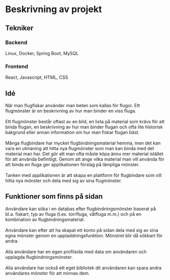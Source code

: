 # Beskrivning av projekt

## Tekniker

### Backend
Linux, Docker, Spring Boot, MySQL
### Frontend
React, Javascript, HTML, CSS

## Idé
När man flugfiskar använder man beten som kallas för flugor. Ett flugmönster är en beskrivning av hur man binder en viss fluga.<br/><br/>
Ett flugmönster består oftast av en bild, en lista på material som krävs för att binda flugan, en beskrivning av hur man binder flugan och ofta lite historisk bakgrund eller annan information om hur man fiskar flugan bäst.<br/></br>
Många flugbindare har mycket flugbindningsmaterial hemma, men det kan vara en utmaning att hitta nya flugmönster som man kan binda med det material man har. Det gör att man ofta måste köpa ännu mer material istället för att använda befintligt.
Genom att ange vilka material man vill använda för att binda en fluga ger applikationen förslag på lämpliga mönster.<br/><br/>
Tanken med applikationen är att skapa en plattform för flugbindare som vill hitta nya mönster och dela med sig av sina flugmönster.

## Funktioner som finns på sidan
Användare kan söka i en databas efter flugbindningsmönster baserat på bl.a. fiskart, typ av fluga (t.ex. torrfluga, våtfluga m.m.) och på en kombination av flugbindningsmaterial.<br/><br/>
Användare kan efter att ha skapat ett konto på sidan dela med sig av sina egna mönster genom en uppladdningsfunktion. Mönstret blir då sökbart för andra.<br/><br/>
Alla användare har en egen profilsida med data om användaren och upplagda flugbindningsmönster.<br/><br/>
Alla användare har också ett eget bibliotek dit användaren kan spara andra användares mönster för att minnas dem.





